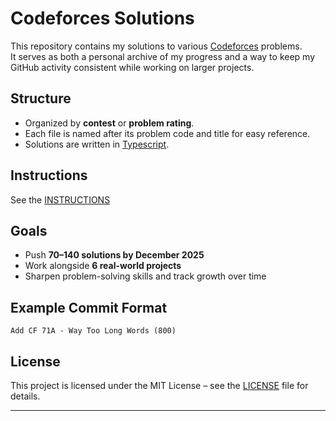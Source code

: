 # Codeforces Solutions

This repository contains my solutions to various [Codeforces](https://codeforces.com/) problems.  
It serves as both a personal archive of my progress and a way to keep my GitHub activity consistent while working on larger projects.

## Structure
- Organized by **contest** or **problem rating**.
- Each file is named after its problem code and title for easy reference.
- Solutions are written in [Typescript](https://www.w3schools.com/typescript/).

## Instructions
See the [INSTRUCTIONS](INSTRUCTIONS.md)

## Goals
- Push **70–140 solutions by December 2025**
- Work alongside **6 real-world projects**
- Sharpen problem-solving skills and track growth over time

## Example Commit Format
```
Add CF 71A - Way Too Long Words (800)
```

## License
This project is licensed under the MIT License – see the [LICENSE](LICENSE) file for details.

---

